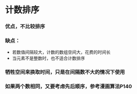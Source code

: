 # 计数排序

### 优点，不比较排序
### 缺点：
+ 若数值间隔较大，计数的数组空间大，花费的时间长
+ 当元素不是整数时，也不适合计数排序

### 牺牲空间来换取时间，只是在间隔数不大的情况下使用

### 如果两个数相同，又要考虑先后顺序，参考漫画算法P140